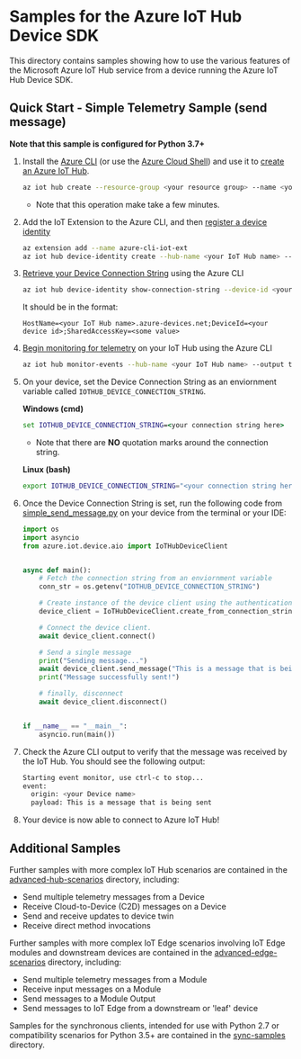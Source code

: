 # Samples for the Azure IoT Hub Device SDK

This directory contains samples showing how to use the various features of the Microsoft Azure IoT Hub service from a device running the Azure IoT Hub Device SDK.

## Quick Start - Simple Telemetry Sample (send message)

**Note that this sample is configured for Python 3.7+**

1. Install the [Azure CLI](https://docs.microsoft.com/en-us/cli/azure/install-azure-cli?view=azure-cli-latest) (or use the [Azure Cloud Shell](https://shell.azure.com/)) and use it to [create an Azure IoT Hub](https://docs.microsoft.com/en-us/cli/azure/iot/hub?view=azure-cli-latest#az-iot-hub-create).

    ```bash
    az iot hub create --resource-group <your resource group> --name <your IoT Hub name>
    ```

    * Note that this operation make take a few minutes.

2. Add the IoT Extension to the Azure CLI, and then [register a device identity](https://docs.microsoft.com/en-us/cli/azure/ext/azure-cli-iot-ext/iot/hub/device-identity?view=azure-cli-latest#ext-azure-cli-iot-ext-az-iot-hub-device-identity-create)

    ```bash
    az extension add --name azure-cli-iot-ext
    az iot hub device-identity create --hub-name <your IoT Hub name> --device-id <your device id>
    ```

3. [Retrieve your Device Connection String](https://docs.microsoft.com/en-us/cli/azure/ext/azure-cli-iot-ext/iot/hub/device-identity?view=azure-cli-latest#ext-azure-cli-iot-ext-az-iot-hub-device-identity-show-connection-string) using the Azure CLI

    ```bash
    az iot hub device-identity show-connection-string --device-id <your device id> --hub-name <your IoT Hub name>
    ```

    It should be in the format:

    ```Text
    HostName=<your IoT Hub name>.azure-devices.net;DeviceId=<your device id>;SharedAccessKey=<some value>
    ```

4. [Begin monitoring for telemetry](https://docs.microsoft.com/en-us/cli/azure/ext/azure-cli-iot-ext/iot/hub?view=azure-cli-latest#ext-azure-cli-iot-ext-az-iot-hub-monitor-events) on your IoT Hub using the Azure CLI

    ```bash
    az iot hub monitor-events --hub-name <your IoT Hub name> --output table
    ```

5. On your device, set the Device Connection String as an enviornment variable called `IOTHUB_DEVICE_CONNECTION_STRING`.

    **Windows (cmd)**

    ```cmd
    set IOTHUB_DEVICE_CONNECTION_STRING=<your connection string here>
    ```

    * Note that there are **NO** quotation marks around the connection string.

    **Linux (bash)**

    ```bash
    export IOTHUB_DEVICE_CONNECTION_STRING="<your connection string here>"
    ```

6. Once the Device Connection String is set, run the following code from [simple_send_message.py](simple_send_message.py) on your device from the terminal or your IDE:

    ```python
    import os
    import asyncio
    from azure.iot.device.aio import IoTHubDeviceClient


    async def main():
        # Fetch the connection string from an enviornment variable
        conn_str = os.getenv("IOTHUB_DEVICE_CONNECTION_STRING")

        # Create instance of the device client using the authentication provider
        device_client = IoTHubDeviceClient.create_from_connection_string(conn_str)

        # Connect the device client.
        await device_client.connect()

        # Send a single message
        print("Sending message...")
        await device_client.send_message("This is a message that is being sent")
        print("Message successfully sent!")

        # finally, disconnect
        await device_client.disconnect()


    if __name__ == "__main__":
        asyncio.run(main())
    ```

7. Check the Azure CLI output to verify that the message was received by the IoT Hub. You should see the following output:

    ```bash
    Starting event monitor, use ctrl-c to stop...
    event:
      origin: <your Device name>
      payload: This is a message that is being sent
    ```

8. Your device is now able to connect to Azure IoT Hub!

## Additional Samples

Further samples with more complex IoT Hub scenarios are contained in the [advanced-hub-scenarios](async-hub-scenarios) directory, including:

* Send multiple telemetry messages from a Device
* Receive Cloud-to-Device (C2D) messages on a Device
* Send and receive updates to device twin
* Receive direct method invocations

Further samples with more complex IoT Edge scenarios involving IoT Edge modules and downstream devices are contained in the [advanced-edge-scenarios](async-edge-scenarios) directory, including:

* Send multiple telemetry messages from a Module
* Receive input messages on a Module
* Send messages to a Module Output
* Send messages to IoT Edge from a downstream or 'leaf' device

Samples for the synchronous clients, intended for use with Python 2.7 or compatibility scenarios for Python 3.5+ are contained in the [sync-samples](sync-samples) directory.
